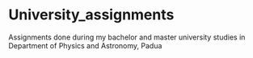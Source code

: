# University_assignments
Assignments done during my bachelor and master university studies in Department of Physics and Astronomy, Padua
